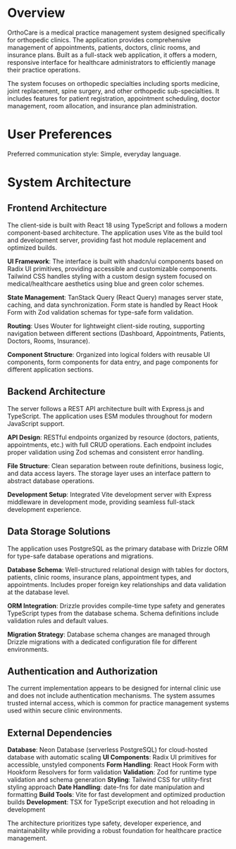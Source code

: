 # Overview

OrthoCare is a medical practice management system designed specifically for orthopedic clinics. The application provides comprehensive management of appointments, patients, doctors, clinic rooms, and insurance plans. Built as a full-stack web application, it offers a modern, responsive interface for healthcare administrators to efficiently manage their practice operations.

The system focuses on orthopedic specialties including sports medicine, joint replacement, spine surgery, and other orthopedic sub-specialties. It includes features for patient registration, appointment scheduling, doctor management, room allocation, and insurance plan administration.

# User Preferences

Preferred communication style: Simple, everyday language.

# System Architecture

## Frontend Architecture
The client-side is built with React 18 using TypeScript and follows a modern component-based architecture. The application uses Vite as the build tool and development server, providing fast hot module replacement and optimized builds.

**UI Framework**: The interface is built with shadcn/ui components based on Radix UI primitives, providing accessible and customizable components. Tailwind CSS handles styling with a custom design system focused on medical/healthcare aesthetics using blue and green color schemes.

**State Management**: TanStack Query (React Query) manages server state, caching, and data synchronization. Form state is handled by React Hook Form with Zod validation schemas for type-safe form validation.

**Routing**: Uses Wouter for lightweight client-side routing, supporting navigation between different sections (Dashboard, Appointments, Patients, Doctors, Rooms, Insurance).

**Component Structure**: Organized into logical folders with reusable UI components, form components for data entry, and page components for different application sections.

## Backend Architecture
The server follows a REST API architecture built with Express.js and TypeScript. The application uses ESM modules throughout for modern JavaScript support.

**API Design**: RESTful endpoints organized by resource (doctors, patients, appointments, etc.) with full CRUD operations. Each endpoint includes proper validation using Zod schemas and consistent error handling.

**File Structure**: Clean separation between route definitions, business logic, and data access layers. The storage layer uses an interface pattern to abstract database operations.

**Development Setup**: Integrated Vite development server with Express middleware in development mode, providing seamless full-stack development experience.

## Data Storage Solutions
The application uses PostgreSQL as the primary database with Drizzle ORM for type-safe database operations and migrations.

**Database Schema**: Well-structured relational design with tables for doctors, patients, clinic rooms, insurance plans, appointment types, and appointments. Includes proper foreign key relationships and data validation at the database level.

**ORM Integration**: Drizzle provides compile-time type safety and generates TypeScript types from the database schema. Schema definitions include validation rules and default values.

**Migration Strategy**: Database schema changes are managed through Drizzle migrations with a dedicated configuration file for different environments.

## Authentication and Authorization
The current implementation appears to be designed for internal clinic use and does not include authentication mechanisms. The system assumes trusted internal access, which is common for practice management systems used within secure clinic environments.

## External Dependencies
**Database**: Neon Database (serverless PostgreSQL) for cloud-hosted database with automatic scaling
**UI Components**: Radix UI primitives for accessible, unstyled components
**Form Handling**: React Hook Form with Hookform Resolvers for form validation
**Validation**: Zod for runtime type validation and schema generation
**Styling**: Tailwind CSS for utility-first styling approach
**Date Handling**: date-fns for date manipulation and formatting
**Build Tools**: Vite for fast development and optimized production builds
**Development**: TSX for TypeScript execution and hot reloading in development

The architecture prioritizes type safety, developer experience, and maintainability while providing a robust foundation for healthcare practice management.